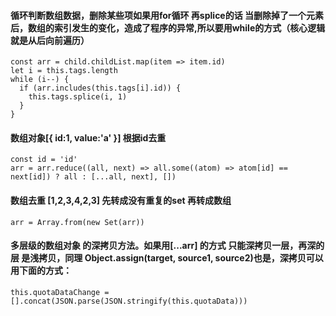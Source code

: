 #### 循环判断数组数据，删除某些项如果用for循环 再splice的话 当删除掉了一个元素后，数组的索引发生的变化，造成了程序的异常,所以要用while的方式（核心逻辑就是从后向前遍历）

```
const arr = child.childList.map(item => item.id)
let i = this.tags.length
while (i--) {
  if (arr.includes(this.tags[i].id)) {
    this.tags.splice(i, 1)
  }
}
```

#### 数组对象[{ id:1, value:'a' }] 根据id去重

```
const id = 'id'
arr = arr.reduce((all, next) => all.some((atom) => atom[id] == next[id]) ? all : [...all, next], [])
```

#### 数组去重 [1,2,3,4,2,3] 先转成没有重复的set 再转成数组

```
arr = Array.from(new Set(arr))
```

#### 多层级的数组对象 的深拷贝方法。如果用[...arr] 的方式 只能深拷贝一层，再深的层 是浅拷贝，同理 Object.assign(target, source1, source2)也是，深拷贝可以用下面的方式：
```
this.quotaDataChange = [].concat(JSON.parse(JSON.stringify(this.quotaData)))
```